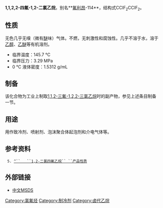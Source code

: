 **1,1,2,2-四氟-1,2-二氯乙烷**，别名**[氟利昂](../Page/氯氟烃.md "wikilink")-114**，结构式CClF<sub>2</sub>CClF<sub>2</sub>。

## 性质

无色几乎无嗅（微有[醚](../Page/醚.md "wikilink")味）气体。不燃，无刺激性和腐蚀性。几乎不溶于水，溶于[乙醇](../Page/乙醇.md "wikilink")、[乙醚](../Page/乙醚.md "wikilink")等有机溶剂。

  - 临界温度：145.7 °C
  - 临界压力：3.29 MPa
  - 0 °C 液体密度：1.5312 g/mL

## 制备

该化合物为工业上制取[1,1,2-三氟-1,2,2-三氯乙烷](../Page/1,1,2-三氟-1,2,2-三氯乙烷.md "wikilink")时的副产物，参见上述条目制备一节。

## 用途

用作致冷剂、喷射剂、泡沫聚合体起泡剂和介电气体等。

## 参考资料

` 5. `[`^``   ``1,2-二氯四氟乙烷``
 ``产品性质`](https://web.archive.org/web/20140714134005/http://www.molbase.com/zh/76-14-2-moldata-25091.html)

## 外部链接

  - [中文MSDS](http://www.chemicalbook.com/ProductMSDSDetailCB1383302.htm)

[Category:氯氟烃](https://zh.wikipedia.org/wiki/Category:氯氟烃 "wikilink")
[Category:制冷剂](https://zh.wikipedia.org/wiki/Category:制冷剂 "wikilink")
[Category:卤代乙烷](https://zh.wikipedia.org/wiki/Category:卤代乙烷 "wikilink")
